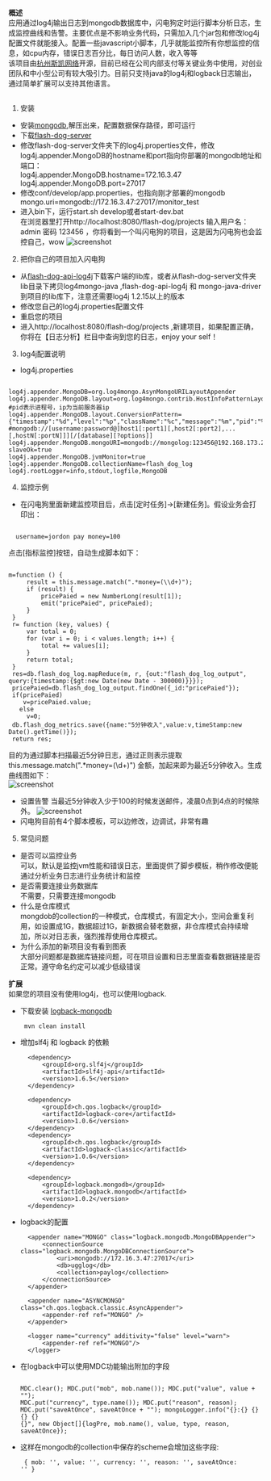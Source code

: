 **概述**  
应用通过log4j输出日志到mongodb数据库中，闪电狗定时运行脚本分析日志，生成监控曲线和告警。主要优点是不影响业务代码，只需加入几个jar包和修改log4j配置文件就能接入。配置一些javascript小脚本，几乎就能监控所有你想监控的信息，如cpu内存，错误日志百分比，每日访问人数，收入等等  
该项目由[杭州斯凯网络](http://www.sky-mobi.com/)开源，目前已经在公司内部支付等关键业务中使用，对创业团队和中小型公司有较大吸引力。目前只支持java的log4j和logback日志输出，通过简单扩展可以支持其他语言。  
## 
 1. 安装
* 安装[mongodb](http://www.mongodb.org/downloads),解压出来，配置数据保存路径，即可运行 
* 下载[flash-dog-server](https://github.com/flash-dog/flash-dog/releases/tag/v.2.0)
* 修改flash-dog-server文件夹下的log4j.properties文件，修改log4j.appender.MongoDB的hostname和port指向你部署的mongodb地址和端口：  
    log4j.appender.MongoDB.hostname=172.16.3.47  
    log4j.appender.MongoDB.port=27017  
* 修改conf/develop/app.properties，也指向刚才部署的mongodb  
    mongo.uri=mongodb://172.16.3.47:27017/monitor_test  
* 进入bin下，运行start.sh develop或者start-dev.bat  
 在浏览器里打开http://localhost:8080/flash-dog/projects 输入用户名：admin 密码 123456 ，你将看到一个叫闪电狗的项目，这是因为闪电狗也会监控自己，wow
![screenshot](https://github.com/flash-dog/flash-dog/blob/master/screenshot/monitor1.jpg?raw=true)
 2. 把你自己的项目加入闪电狗
* 从[flash-dog-api-log4j](https://github.com/flash-dog/flash-dog/downloads)下载客户端的lib库，或者从flash-dog-server文件夹lib目录下拷贝log4mongo-java ,flash-dog-api-log4j 和 mongo-java-driver 到项目的lib库下，注意还需要log4j 1.2.15以上的版本
* 修改您自己的log4j.properties配置文件
* 重启您的项目
* 进入http://localhost:8080/flash-dog/projects ,新建项目，如果配置正确，你将在【日志分析】栏目中查询到您的日志，enjoy your self！

 3. log4j配置说明
* log4j.properties

<pre><code>
log4j.appender.MongoDB=org.log4mongo.AsynMongoURILayoutAppender
log4j.appender.MongoDB.layout=org.log4mongo.contrib.HostInfoPatternLayout
#pid表示进程号，ip为当前服务器ip
log4j.appender.MongoDB.layout.ConversionPattern={"timestamp":"%d","level":"%p","className":"%c","message":"%m","pid":"%V","ip":"%I"}
#mongodb://[username:password@]host1[:port1][,host2[:port2],...[,hostN[:portN]]][/[database][?options]]
log4j.appender.MongoDB.mongoURI=mongodb://mongolog:123456@192.168.173.207:5281,192.168.173.238:5281/test?slaveOk=true
log4j.appender.MongoDB.jvmMonitor=true
log4j.appender.MongoDB.collectionName=flash_dog_log
log4j.rootLogger=info,stdout,logfile,MongoDB
</code></pre>


 4. 监控示例
* 在闪电狗里面新建监控项目后，点击[定时任务]->[新建任务]。假设业务会打印出：
 <pre><code class="java">
  username=jordon pay money=100
</code></pre>
  点击[指标监控]按钮，自动生成脚本如下：
<pre><code class="java">
m=function () { 
     result = this.message.match(".*money=(\\d+)"); 
     if (result) { 
         pricePaied = new NumberLong(result[1]);         
         emit("pricePaied", pricePaied); 
     } 
 }  
 r= function (key, values) { 
     var total = 0; 
     for (var i = 0; i < values.length; i++) { 
         total += values[i]; 
     } 
     return total; 
 }   
 res=db.flash_dog_log.mapReduce(m, r, {out:"flash_dog_log_output", query:{timestamp:{$gt:new Date(new Date - 300000)}}}); 
 pricePaied=db.flash_dog_log_output.findOne({_id:"pricePaied"});
 if(pricePaied) 
    v=pricePaied.value; 
   else 
     v=0;    
 db.flash_dog_metrics.save({name:"5分钟收入",value:v,timeStamp:new Date().getTime()}); 
 return res;   
</code></pre>

  目的为通过脚本扫描最近5分钟日志，通过正则表示提取 this.message.match(".*money=(\\d+)") 金额，加起来即为最近5分钟收入。生成曲线图如下：  
![screenshot](https://github.com/flash-dog/flash-dog/blob/master/screenshot/shouru1.jpg?raw=true)
* 设置告警 当最近5分钟收入少于100的时候发送邮件，凌晨0点到4点的时候除外。
![screenshot](https://github.com/flash-dog/flash-dog/blob/master/screenshot/warning1.jpg?raw=true)
* 闪电狗目前有4个脚本模板，可以边修改，边调试，非常有趣
 5. 常见问题
* 是否可以监控业务   
  可以，默认是监控jvm性能和错误日志，里面提供了脚步模板，稍作修改便能通过分析业务日志进行业务统计和监控  
* 是否需要连接业务数据库    
  不需要，只需要连接mongodb  
* 什么是仓库模式  
   mongdob的collection的一种模式，仓库模式，有固定大小，空间会重复利用，如设置成1G，数据超过1G，新数据会替老数据，非仓库模式会持续增加，所以对日志表，强烈推荐使用仓库模式。  
* 为什么添加的新项目没有看到图表  
   大部分问题都是数据库链接问题，可在项目设置和日志里面查看数据链接是否正常。遵守命名约定可以减少低级错误


**扩展**   
  如果您的项目没有使用log4j，也可以使用logback.
* 下载安装 [logback-mongodb](https://github.com/flash-dog/logback-mongodb)
        <pre><code>
            mvn clean install
        </code></pre>

* 增加slf4j 和 logback 的依赖

		<dependency>
			<groupId>org.slf4j</groupId>
			<artifactId>slf4j-api</artifactId>
			<version>1.6.5</version>
		</dependency>

        <dependency>
            <groupId>ch.qos.logback</groupId>
            <artifactId>logback-core</artifactId>
            <version>1.0.6</version>
        </dependency>
        <dependency>
            <groupId>ch.qos.logback</groupId>
            <artifactId>logback-classic</artifactId>
            <version>1.0.6</version>
        </dependency>

        <dependency>
            <groupId>logback.mongodb</groupId>
            <artifactId>logback.mongodb</artifactId>
            <version>1.0.2</version>
        </dependency>


* logback的配置

        <appender name="MONGO" class="logback.mongodb.MongoDBAppender">
            <connectionSource class="logback.mongodb.MongoDBConnectionSource">
                <uri>mongodb://172.16.3.47:27017</uri>
                <db>ugglog</db>
                <collection>paylog</collection>
            </connectionSource>
        </appender>

        <appender name="ASYNCMONGO" class="ch.qos.logback.classic.AsyncAppender">
            <appender-ref ref="MONGO" />
        </appender>

        <logger name="currency" additivity="false" level="warn">
            <appender-ref ref="MONGO"/>
        </logger>


* 在logback中可以使用MDC功能输出附加的字段
        <pre><code class="java">
                MDC.clear();
                MDC.put("mob", mob.name());
                MDC.put("value", value + "");
                MDC.put("currency", type.name());
                MDC.put("reason", reason);
                MDC.put("saveAtOnce", saveAtOnce + "");
                mongoLogger.info("{}:{} {} {} {} {}", new Object[]{logPre, mob.name(), value, type, reason, saveAtOnce});
        </code></pre>

* 这样在mongodb的collection中保存的scheme会增加这些字段:
        <pre><code>
           {
              mob: '',
              value: '',
              currency: '',
              reason: '',
              saveAtOnce: ''
           }
        </code></pre>
